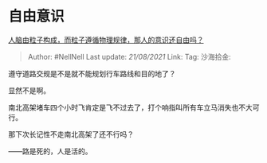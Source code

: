 # 自由意识

[人脑由粒子构成，而粒子遵循物理规律，那人的意识还自由吗？](https://www.zhihu.com/question/450868629/answer/1957387086)

> Author: #NellNell
> Last update: *21/08/2021*
> Link:
> Tag:
> 沙海拾金:

遵守道路交规是不是就不能规划行车路线和目的地了？

显然不是啊。

南北高架堵车四个小时飞肯定是飞不过去了，打个响指叫所有车立马消失也不大可行。

那下次长记性不走南北高架了还不行吗？

——路是死的，人是活的。
